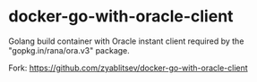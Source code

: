 # docker-go-with-oracle-client
Golang build container with Oracle instant client required by the "gopkg.in/rana/ora.v3" package.

Fork: https://github.com/zyablitsev/docker-go-with-oracle-client